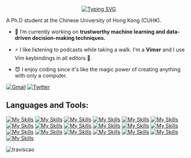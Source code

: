 <p align="center">
<a href="https://git.io/typing-svg"><img src="https://readme-typing-svg.demolab.com?font=Bungee+Spice&size=30&duration=2500&pause=500&center=true&vCenter=true&width=300&height=30&lines=Hi+there+%F0%9F%91%8B;I'm+Yuji+Cao+%F0%9F%98%B8" alt="Typing SVG" /></a>
</p>
<p>A Ph.D student at the Chinese University of Hong Kong (CUHK).</p>

- 🌱 I’m currently working on **trustworthy machine learning and data-driven decision-making techniques.**

- ⚡️ I like listening to podcasts while taking a walk. I'm a **Vimer** and I use Vim keybindings in all editors 🤖.

- 😈 I enjoy coding since it's like the magic power of creating anything with only a computer. 

[![Gmail](https://img.shields.io/badge/Gmail-D14836?style=for-the-badge&logo=gmail&logoColor=white&link=mailto:travisyjcao@gmail.com)](mailto:travisyjcao@gmail.com) [![Twitter](https://img.shields.io/badge/Twitter-%231DA1F2.svg?style=for-the-badge&logo=Twitter&logoColor=white&link=https://twitter.com/traviscao0514)](https://twitter.com/traviscao0514)

## Languages and Tools:
[![My Skills](https://skillicons.dev/icons?i=py)](https://skillicons.dev)
[![My Skills](https://skillicons.dev/icons?i=html)](https://skillicons.dev)
[![My Skills](https://skillicons.dev/icons?i=css)](https://skillicons.dev)
[![My Skills](https://skillicons.dev/icons?i=c)](https://skillicons.dev)
[![My Skills](https://skillicons.dev/icons?i=bash)](https://skillicons.dev)
[![My Skills](https://skillicons.dev/icons?i=linux)](https://skillicons.dev)
[![My Skills](https://skillicons.dev/icons?i=latex)](https://skillicons.dev)
[![My Skills](https://skillicons.dev/icons?i=docker)](https://skillicons.dev)
[![My Skills](https://skillicons.dev/icons?i=matlab)](https://skillicons.dev)
[![My Skills](https://skillicons.dev/icons?i=r)](https://skillicons.dev)
[![My Skills](https://skillicons.dev/icons?i=idea)](https://skillicons.dev)
[![My Skills](https://skillicons.dev/icons?i=vscode)](https://skillicons.dev)
[![My Skills](https://skillicons.dev/icons?i=vim)](https://skillicons.dev)
[![My Skills](https://skillicons.dev/icons?i=md)](https://skillicons.dev)
[![My Skills](https://skillicons.dev/icons?i=git)](https://skillicons.dev)
[![My Skills](https://skillicons.dev/icons?i=github)](https://skillicons.dev)
[![My Skills](https://skillicons.dev/icons?i=mysql)](https://skillicons.dev)
[![My Skills](https://skillicons.dev/icons?i=redis)](https://skillicons.dev)
[![My Skills](https://skillicons.dev/icons?i=sqlite)](https://skillicons.dev)


<p><img align="left" src="https://github-readme-stats.vercel.app/api/top-langs?username=traviscao&show_icons=true&locale=en&layout=compact" alt="traviscao" /></p>
